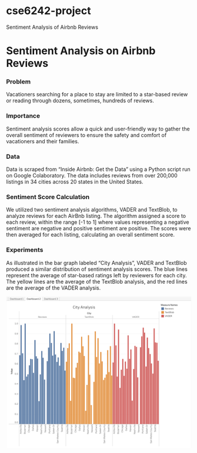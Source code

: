 # cse6242-project
Sentiment Analysis of Airbnb Reviews

# Sentiment Analysis on Airbnb Reviews

### Problem

Vacationers searching for a place to stay are limited to a star-based review or reading through dozens, sometimes, hundreds of reviews.

### Importance
Sentiment analysis scores allow a quick and 
user-friendly way to gather the overall sentiment 
of reviewers to ensure the safety and comfort of vacationers and their families.

### Data
Data is scraped from “Inside Airbnb: Get the Data” using 
a Python script run on Google Colaboratory. The data 
includes reviews from over 200,000 listings in 34 cities across 20 states in the United States.

### Sentiment Score Calculation
We utilized two sentiment analysis algorithms, VADER and TextBlob, to analyze reviews for each AirBnb listing. The algorithm assigned a score to each review, within the range [-1 to 1] where values representing a negative sentiment 
are negative and positive sentiment are positive. The 
scores were then averaged for each listing, calculating an overall sentiment score.

### Experiments
As illustrated in the bar graph labeled “City Analysis”, VADER and TextBlob produced a similar distribution of sentiment analysis scores. The blue lines represent the average of star-based ratings left by reviewers for each city. The yellow lines are the average of the TextBlob analysis, and the red lines are the average of the VADER analysis.

![image](https://github.com/urvimidha/cse6242-project/blob/main/images/city_analysis.png)
